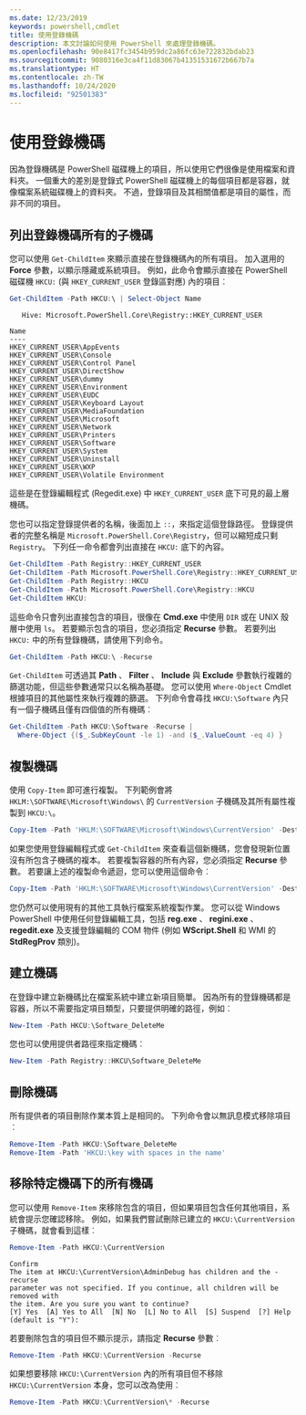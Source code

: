 ```yaml
---
ms.date: 12/23/2019
keywords: powershell,cmdlet
title: 使用登錄機碼
description: 本文討論如何使用 PowerShell 來處理登錄機碼。
ms.openlocfilehash: 90e8417fc3454b959dc2a86fc63e722832bdab23
ms.sourcegitcommit: 9080316e3ca4f11d83067b41351531672b667b7a
ms.translationtype: HT
ms.contentlocale: zh-TW
ms.lasthandoff: 10/24/2020
ms.locfileid: "92501383"
---
```

# <a name="working-with-registry-keys"></a>使用登錄機碼

因為登錄機碼是 PowerShell 磁碟機上的項目，所以使用它們很像是使用檔案和資料夾。 一個重大的差別是登錄式 PowerShell 磁碟機上的每個項目都是容器，就像檔案系統磁碟機上的資料夾。 不過，登錄項目及其相關值都是項目的屬性，而非不同的項目。

## <a name="listing-all-subkeys-of-a-registry-key"></a>列出登錄機碼所有的子機碼

您可以使用 `Get-ChildItem` 來顯示直接在登錄機碼內的所有項目。 加入選用的 **Force** 參數，以顯示隱藏或系統項目。 例如，此命令會顯示直接在 PowerShell 磁碟機 `HKCU:` (與 `HKEY_CURRENT_USER` 登錄區對應) 內的項目︰

```powershell
Get-ChildItem -Path HKCU:\ | Select-Object Name
```

```Output
   Hive: Microsoft.PowerShell.Core\Registry::HKEY_CURRENT_USER

Name
----
HKEY_CURRENT_USER\AppEvents
HKEY_CURRENT_USER\Console
HKEY_CURRENT_USER\Control Panel
HKEY_CURRENT_USER\DirectShow
HKEY_CURRENT_USER\dummy
HKEY_CURRENT_USER\Environment
HKEY_CURRENT_USER\EUDC
HKEY_CURRENT_USER\Keyboard Layout
HKEY_CURRENT_USER\MediaFoundation
HKEY_CURRENT_USER\Microsoft
HKEY_CURRENT_USER\Network
HKEY_CURRENT_USER\Printers
HKEY_CURRENT_USER\Software
HKEY_CURRENT_USER\System
HKEY_CURRENT_USER\Uninstall
HKEY_CURRENT_USER\WXP
HKEY_CURRENT_USER\Volatile Environment
```

這些是在登錄編輯程式 (Regedit.exe) 中 `HKEY_CURRENT_USER` 底下可見的最上層機碼。

您也可以指定登錄提供者的名稱，後面加上 `::`，來指定這個登錄路徑。 登錄提供者的完整名稱是 `Microsoft.PowerShell.Core\Registry`，但可以縮短成只剩 `Registry`。 下列任一命令都會列出直接在 `HKCU:` 底下的內容。

```powershell
Get-ChildItem -Path Registry::HKEY_CURRENT_USER
Get-ChildItem -Path Microsoft.PowerShell.Core\Registry::HKEY_CURRENT_USER
Get-ChildItem -Path Registry::HKCU
Get-ChildItem -Path Microsoft.PowerShell.Core\Registry::HKCU
Get-ChildItem HKCU:
```

這些命令只會列出直接包含的項目，很像在 **Cmd.exe** 中使用 `DIR` 或在 UNIX 殼層中使用 `ls`。 若要顯示包含的項目，您必須指定 **Recurse** 參數。 若要列出 `HKCU:` 中的所有登錄機碼，請使用下列命令。

```powershell
Get-ChildItem -Path HKCU:\ -Recurse
```

`Get-ChildItem` 可透過其 **Path** 、 **Filter** 、 **Include** 與 **Exclude** 參數執行複雜的篩選功能，但這些參數通常只以名稱為基礎。 您可以使用 `Where-Object` Cmdlet 根據項目的其他屬性來執行複雜的篩選。 下列命令會尋找 `HKCU:\Software` 內只有一個子機碼且僅有四個值的所有機碼︰

```powershell
Get-ChildItem -Path HKCU:\Software -Recurse |
  Where-Object {($_.SubKeyCount -le 1) -and ($_.ValueCount -eq 4) }
```

## <a name="copying-keys"></a>複製機碼

使用 `Copy-Item` 即可進行複製。 下列範例會將 `HKLM:\SOFTWARE\Microsoft\Windows\` 的 `CurrentVersion` 子機碼及其所有屬性複製到 `HKCU:\`。

```powershell
Copy-Item -Path 'HKLM:\SOFTWARE\Microsoft\Windows\CurrentVersion' -Destination HKCU:
```

如果您使用登錄編輯程式或 `Get-ChildItem` 來查看這個新機碼，您會發現新位置沒有所包含子機碼的複本。 若要複製容器的所有內容，您必須指定 **Recurse** 參數。 若要讓上述的複製命令遞迴，您可以使用這個命令︰

```powershell
Copy-Item -Path 'HKLM:\SOFTWARE\Microsoft\Windows\CurrentVersion' -Destination HKCU: -Recurse
```

您仍然可以使用現有的其他工具執行檔案系統複製作業。 您可以從 Windows PowerShell 中使用任何登錄編輯工具，包括 **reg.exe** 、 **regini.exe** 、 **regedit.exe** 及支援登錄編輯的 COM 物件 (例如 **WScript.Shell** 和 WMI 的 **StdRegProv** 類別)。

## <a name="creating-keys"></a>建立機碼

在登錄中建立新機碼比在檔案系統中建立新項目簡單。 因為所有的登錄機碼都是容器，所以不需要指定項目類型，只要提供明確的路徑，例如︰

```powershell
New-Item -Path HKCU:\Software_DeleteMe
```

您也可以使用提供者路徑來指定機碼︰

```powershell
New-Item -Path Registry::HKCU\Software_DeleteMe
```

## <a name="deleting-keys"></a>刪除機碼

所有提供者的項目刪除作業本質上是相同的。 下列命令會以無訊息模式移除項目︰

```powershell
Remove-Item -Path HKCU:\Software_DeleteMe
Remove-Item -Path 'HKCU:\key with spaces in the name'
```

## <a name="removing-all-keys-under-a-specific-key"></a>移除特定機碼下的所有機碼

您可以使用 `Remove-Item` 來移除包含的項目，但如果項目包含任何其他項目，系統會提示您確認移除。 例如，如果我們嘗試刪除已建立的 `HKCU:\CurrentVersion` 子機碼，就會看到這樣︰

```powershell
Remove-Item -Path HKCU:\CurrentVersion
```

```Output
Confirm
The item at HKCU:\CurrentVersion\AdminDebug has children and the -recurse
parameter was not specified. If you continue, all children will be removed with
the item. Are you sure you want to continue?
[Y] Yes  [A] Yes to All  [N] No  [L] No to All  [S] Suspend  [?] Help (default is "Y"):
```

若要刪除包含的項目但不顯示提示，請指定 **Recurse** 參數︰

```powershell
Remove-Item -Path HKCU:\CurrentVersion -Recurse
```

如果想要移除 `HKCU:\CurrentVersion` 內的所有項目但不移除 `HKCU:\CurrentVersion` 本身，您可以改為使用︰

```powershell
Remove-Item -Path HKCU:\CurrentVersion\* -Recurse
```
